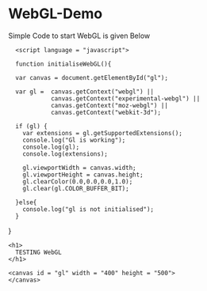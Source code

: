 # WebGL-Demo
Simple Code to start WebGL is given Below


<html>
  <head>
    <title> WebGL testing </title>
    
      <script language = "javascript">

      function initialiseWebGL(){

      var canvas = document.getElementById("gl");

      var gl =  canvas.getContext("webgl") ||
                canvas.getContext("experimental-webgl") ||
                canvas.getContext("moz-webgl") ||
                canvas.getContext("webkit-3d");

      if (gl) {
        var extensions = gl.getSupportedExtensions();
        console.log("Gl is working");
        console.log(gl);
        console.log(extensions);

        gl.viewportWidth = canvas.width;
        gl.viewportHeight = canvas.height;
        gl.clearColor(0.0,0.0,0.0,1.0);
        gl.clear(gl.COLOR_BUFFER_BIT);

      }else{
        console.log("gl is not initialised");
      }
}
</script>


</head>

  <body onload = "initialiseWebGL()">

    <h1>
      TESTING WebGL
    </h1>

    <canvas id = "gl" width = "400" height = "500">
    </canvas>

  </body>
</html>
